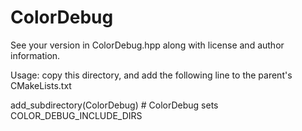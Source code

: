 ColorDebug
==========

See your version in ColorDebug.hpp along with license and author information.

Usage: copy this directory, and add the following line to the parent's CMakeLists.txt

add_subdirectory(ColorDebug)  # ColorDebug sets COLOR_DEBUG_INCLUDE_DIRS

